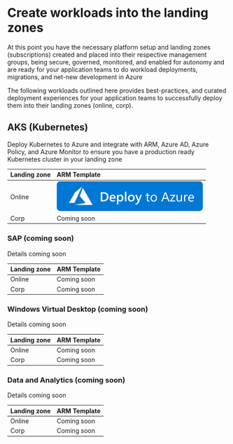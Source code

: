 # Create workloads into the landing zones

At this point you have the necessary platform setup and landing zones (subscriptions) created and placed into their respective management groups, being secure, governed, monitored, and enabled for autonomy and are ready for your application teams to do workload deployments, migrations, and net-new development in Azure

The following workloads outlined here provides best-practices, and curated deployment experiences for your application teams to successfully deploy them into their landing zones (online, corp).

## AKS (Kubernetes)

Deploy Kubernetes to Azure and integrate with ARM, Azure AD, Azure Policy, and Azure Monitor to ensure you have a production ready Kubernetes cluster in your landing zone

| Landing zone | ARM Template |
|:-------------------------|:-------------|
| Online |[![Deploy To Azure](https://raw.githubusercontent.com/Azure/azure-quickstart-templates/master/1-CONTRIBUTION-GUIDE/images/deploytoazure.svg?sanitize=true)](https://portal.azure.com/#blade/Microsoft_Azure_CreateUIDef/CustomDeploymentBlade/uri/https%3A%2F%2Fraw.githubusercontent.com%2FAzure%2FEnterprise-Scale%2Fmain%2Fdocs%2Freference%2Flzs%2FarmTemplates%2Feslz.json/createUIDefinitionUri/https%3A%2F%2Fraw.githubusercontent.com%2FAzure%2FEnterprise-Scale%2Fmain%2Fdocs%2Freference%2Flzs%2FarmTemplates%2Fportal-eslz.json)
| Corp  | Coming soon

### SAP (coming soon)

Details coming soon

| Landing zone | ARM Template |
|:-------------------------|:-------------|
| Online | Coming soon
| Corp  | Coming soon


### Windows Virtual Desktop (coming soon)

Details coming soon

| Landing zone | ARM Template |
|:-------------------------|:-------------|
| Online | Coming soon
| Corp  | Coming soon


### Data and Analytics (coming soon)

Details coming soon

| Landing zone | ARM Template |
|:-------------------------|:-------------|
| Online | Coming soon
| Corp  | Coming soon